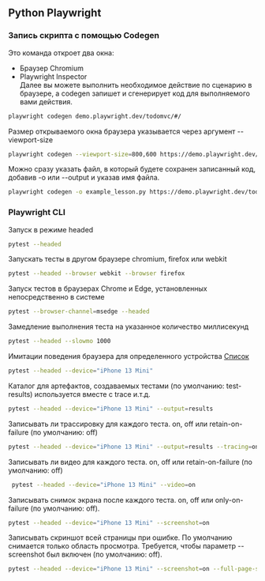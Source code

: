 ## Python Playwright

### Запись скрипта с помощью Codegen
Это команда откроет два окна:
- Браузер Chromium
- Playwright Inspector  
Далее вы можете выполнить необходимое действие по сценарию в браузере, а codegen запишет и сгенерирует код для выполняемого вами действия.
```bash
playwright codegen demo.playwright.dev/todomvc/#/
```

Размер открываемого окна браузера указывается через аргумент --viewport-size
```bash
playwright codegen --viewport-size=800,600 https://demo.playwright.dev/todomvc/#/
```

Можно сразу указать файл, в который будете сохранен записанный код, добавив -о или --output и указав имя файла.
```bash
playwright codegen -o example_lesson.py https://demo.playwright.dev/todomvc/#/
```

### Playwright CLI

Запуск в режиме headed
```bash
pytest --headed
```
Запускать тесты в другом браузере chromium, firefox или webkit
```bash
pytest --headed --browser webkit --browser firefox
```

Запуск тестов в браузерах Chrome и Edge, установленных непосредственно в системе
```bash
pytest --browser-channel=msedge --headed
```

Замедление выполнения теста на указанное количество миллисекунд
```bash
pytest --headed --slowmo 1000
```
Имитации поведения браузера для определенного устройства [Список](https://github.com/microsoft/playwright/blob/main/packages/playwright-core/src/server/deviceDescriptorsSource.json)
```bash
pytest --headed --device="iPhone 13 Mini"
```

Каталог для артефактов, создаваемых тестами (по умолчанию: test-results) используется вместе с trace и.т.д.
```bash
pytest --headed --device="iPhone 13 Mini" --output=results
```

Записывать ли трассировку для каждого теста. on, off или retain-on-failure (по умолчанию: off)
```bash
pytest --headed --device="iPhone 13 Mini" --output=results --tracing=on
```

Записывать ли видео для каждого теста. on, off или retain-on-failure (по умолчанию: off)
```bash
 pytest --headed --device="iPhone 13 Mini" --video=on
```

Записывать снимок экрана после каждого теста. on, off или only-on-failure (по умолчанию: off).
```bash
pytest --headed --device="iPhone 13 Mini" --screenshot=on
```

Записывать скриншот всей страницы при ошибке. По умолчанию снимается только область просмотра. Требуется, чтобы параметр --screenshot был включен (по умолчанию: off).
```bash
pytest --headed --device="iPhone 13 Mini" --screenshot=on --full-page-screenshot
```